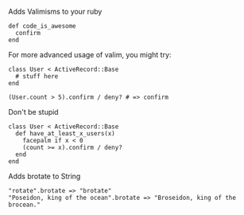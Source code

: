 Adds Valimisms to your ruby

    def code_is_awesome
      confirm
    end

For more advanced usage of valim, you might try:

    class User < ActiveRecord::Base
      # stuff here
    end

    (User.count > 5).confirm / deny? # => confirm

Don't be stupid

    class User < ActiveRecord::Base
      def have_at_least_x_users(x)
        facepalm if x < 0
        (count >= x).confirm / deny?
      end
    end

Adds brotate to String

    "rotate".brotate => "brotate"
    "Poseidon, king of the ocean".brotate => "Broseidon, king of the brocean."
